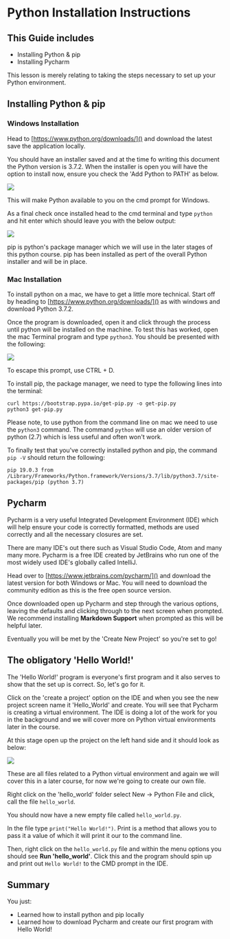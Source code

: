 # Python Installation Instructions

## This Guide includes

* Installing Python & pip
* Installing Pycharm


This lesson is merely relating to taking the steps necessary to set up your Python environment.

## Installing Python & pip

### Windows Installation
Head to [https://www.python.org/downloads/]() and download the latest save the application locally.

You should have an installer saved and at the time fo writing this document the Python version is 3.7.2. When the installer is open you will have the option to install now, ensure you check the 'Add Python <version number> to PATH' as below.

![](../assets/Python_win_installer.png)

This will make Python available to you on the cmd prompt for Windows.

As a final check once installed head to the cmd terminal and type `python` and hit enter which should leave you with the below output:

![](../assets/cmd_python.png)

pip is python's package manager which we will use in the later stages of this python course. pip has been installed as pert of the overall Python installer and will be in place.


### Mac Installation
To install python on a mac, we have to get a little more technical. Start off by heading to [https://www.python.org/downloads/]() as with windows and download Python 3.7.2.

Once the program is downloaded, open it and click through the process until python will be installed on the machine. To test this has worked, open the mac Terminal program and type `python3`. You should be presented with the following:

![](../assets/cmd_python_mac.png)

To escape this prompt, use CTRL + D.

To install pip, the package manager, we need to type the following lines into the terminal: 

```
curl https://bootstrap.pypa.io/get-pip.py -o get-pip.py
python3 get-pip.py
```

Please note, to use python from the command line on mac we need to use the `python3` command. The command `python` will use an older version of python (2.7) which is less useful and often won't work.

To finally test that you've correctly installed python and pip, the command `pip -V` should return the following: 

```
pip 19.0.3 from /Library/Frameworks/Python.framework/Versions/3.7/lib/python3.7/site-packages/pip (python 3.7)
```

## Pycharm

Pycharm is a very useful Integrated Development Environment (IDE) which will help ensure your code is correctly formatted, methods are used correctly and all the necessary closures are set.

There are many IDE's out there such as Visual Studio Code, Atom and many many more. Pycharm is a free IDE created by JetBrains who run one of the most widely used IDE's globally called IntelliJ. 

Head over to [https://www.jetbrains.com/pycharm/]() and download the latest version for both Windows or Mac. You will need to download the community edition as this is the free open source version.

Once downloaded open up Pycharm and step through the various options, leaving the defaults and clicking through to the next screen when prompted. We recommend installing **Markdown Support** when prompted as this will be helpful later.

Eventually you will be met by the 'Create New Project' so you're set to go!

## The obligatory 'Hello World!'

The 'Hello World!' program is everyone's first program and it also serves to show that the set up is correct. So, let's go for it.

Click on the 'create a project' option on the IDE and when you see the new project screen name it 'Hello_World' and create. You will see that Pycharm is creating a virtual environment. The IDE is doing a lot of the work for you in the background and we will cover more on Python virtual environments later in the course.

At this stage open up the project on the left hand side and it should look as below:

![](../assets/pycharm_hello_world.png)

These are all files related to a Python virtual environment and again we will cover this in a later course, for now we're going to create our own file.

Right click on the 'hello_world' folder select New -> Python File and click, call the file `hello_world`.

You should now have a new empty file called `hello_world.py`.

 In the file type `print("Hello World!")`. Print is a method that allows you to pass it a value of which it will print it our to the command line.
  
Then, right click on the `hello_world.py` file and within the menu options you should see **Run 'hello_world'**. Click this and the program should spin up and print out `Hello World!` to the CMD prompt in the IDE.
 
## Summary
You just:
 
 - Learned how to install python and pip locally 
 - Learned how to download Pycharm and create our first program with Hello World!

